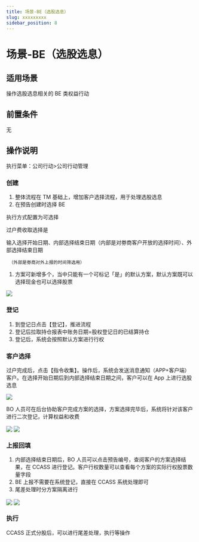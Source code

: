 ```yaml
---
title: 场景-BE（选股选息）
slug: xxxxxxxxx
sidebar_position: 8
---
```



# 场景-BE（选股选息）

## 适用场景

操作选股选息相关的 BE 类权益行动

## 前置条件

无

## 操作说明 

执行菜单：公司行动&gt;公司行动管理

### **创建**

1. 整体流程在 TM 基础上，增加客户选择流程，用于处理选股选息 
2. 在预告创建时选择 BE 

执行方式配置为可选择 

过户费收取选择是 

输入选择开始日期、内部选择结束日期（内部是对劵商客户开放的选择时间）、外部选择结束日期 

     （外部是劵商对外上报的时间筛选用）

1. 方案可新增多个，当中只能有一个可标记「是」的默认方案，默认方案既可以选择现金也可以选择股票

<img src="/assets/BUJCbxByfo7cMPxjKHccLeFsnrc.png" src-width="2654" src-height="324" align="center"/>

### **登记**

1. 到登记日点击【登记】，推进流程 
2. 登记后拉取持仓报表中账务日期=股权登记日的已结算持仓 
3. 登记后，系统会按照默认方案进行行权 

### **客户选择** 

过户完成后，点击【指令收集】。操作后，系统会发送消息通知（APP+客户端）客户。在选择开始日期后到内部选择结束日期之间，客户可以在 App 上进行选股选息

<img src="/assets/NqwobZYwso02hsxrUlpcA3hentd.png" src-width="2902" src-height="1552" align="center"/>

BO 人员可在后台协助客户完成方案的选择，方案选择完毕后，系统将针对该客户进行二次登记，计算权益和收费

<img src="/assets/XVkAbjmkmoOLnKxeX2ecp3XonIc.png" src-width="2504" src-height="1538" align="center"/>

<img src="/assets/Mkn6baA95o2Cn9xtZ83cgajEnhe.png" src-width="2498" src-height="1556" align="center"/>

### **上报回填**

1. 内部选择结束日期后，BO 人员可以点击预告编号，查阅客户的方案选择结果，在 CCASS 进行登记。客户行权数量可以查看每个方案的实际行权股票数量字段 
2. BE 上报不需要在系统登记，直接在 CCASS 系统处理即可 
3. 尾差处理时分方案隔离进行

<img src="/assets/KSdHbkGqSoS3U7xOrCqcyyoInce.png" src-width="1280" src-height="621" align="center"/>

<img src="/assets/CWlsbUH6FoMQ7lxKuQ8c4zVinVh.png" src-width="1280" src-height="615" align="center"/>

### **执行**

CCASS 正式分股后，可以进行尾差处理，执行等操作

